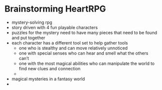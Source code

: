 # Brainstorming HeartRPG

- mystery-solving rpg
- story driven with 4 fun playable characters
- puzzles for the
mystery need to have many pieces that need to be found and put together
- each character has a different tool set to help gather tools
    - one who is stealthy and can move relatively unnoticed
    - one with special senses who can hear and smell what the others can’t
    - one with the most magical abilities who can manipulate the world to find new clues and connection
    - 
- magical mysteries in a fantasy world
- 
